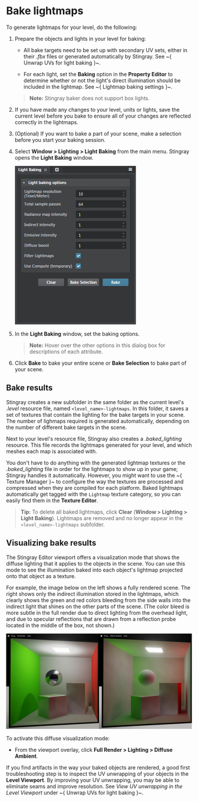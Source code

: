 # Bake lightmaps

To generate lightmaps for your level, do the following:

1.	Prepare the objects and lights in your level for baking:

	- All bake targets need to be set up with secondary UV sets, either in their *.fbx* files or generated automatically by Stingray. See ~{ Unwrap UVs for light baking }~.

	- For each light, set the **Baking** option in the **Property Editor** to determine whether or not the light's direct illumination should be included in the lightmap. See ~{ Lightmap baking settings }~.

	>**Note:** Stingray baker does not support box lights.

1.	If you have made any changes to your level, units or lights, save the current level before you bake to ensure all of your changes are reflected correctly in the lightmaps.

1.	(Optional) If you want to bake a part of your scene, make a selection before you start your baking session.

1.	Select **Window > Lighting > Light Baking** from the main menu. Stingray opens the **Light Baking** window.

	![Stingray settings](../../../images/bake_lightmaps_stingray.png)

1.	In the **Light Baking** window, set the baking options.

	> **Note:** Hover over the other options in this dialog box for descriptions of each attribute.

1.	Click **Bake** to bake your entire scene or **Bake Selection** to bake part of your scene.

## Bake results

Stingray creates a new subfolder in the same folder as the current level's *.level* resource file, named `<level_name>-lightmaps`. In this folder, it saves a set of textures that contain the lighting for the bake targets in your scene. The number of lighmaps required is generated automatically, depending on the number of different bake targets in the scene.

Next to your level's resource file, Stingray also creates a *.baked_lighting* resource. This file records the lightmaps generated for your level, and which meshes each map is associated with.

You don't have to do anything with the generated lightmap textures or the *.baked_lighting* file in order for the lightmaps to show up in your game; Stingray handles it automatically. However, you might want to use the ~{ Texture Manager }~ to configure the way the textures are processed and compressed when they are compiled for each platform. Baked lightmaps automatically get tagged with the `Lightmap` texture category, so you can easily find them in the **Texture Editor**.

>**Tip:** To delete all baked lightmaps, click **Clear** (**Window > Lighting > Light Baking**). Lightmaps are removed and no longer appear in the `<level_name>-lightmaps` subfolder.

## Visualizing bake results

The Stingray Editor viewport offers a visualization mode that shows the diffuse lighting that it applies to the objects in the scene. You can use this mode to see the illumination baked into each object's lightmap projected onto that object as a texture.

For example, the image below on the left shows a fully rendered scene. The right shows only the indirect illumination stored in the lightmaps, which clearly shows the green and red colors bleeding from the side walls into the indirect light that shines on the other parts of the scene. (The color bleed is more subtle in the full render due to direct lighting from the overhead light, and due to specular reflections that are drawn from a reflection probe located in the middle of the box, not shown.)

![Visualizing bake results](../../../images/baked_light_visualization.jpg)

To activate this diffuse visualization mode:

-	From the viewport overlay, click **Full Render > Lighting > Diffuse Ambient**.

If you find artifacts in the way your baked objects are rendered, a good first troubleshooting step is to inspect the UV unwrapping of your objects in the **Level Viewport**. By improving your UV unwrapping, you may be able to eliminate seams and improve resolution. See *View UV unwrapping in the Level Viewport* under ~{ Unwrap UVs for light baking }~.
